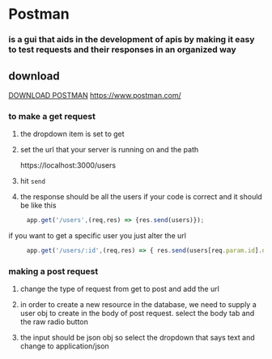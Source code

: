 # Postman

### is a gui that aids in the development of apis by making it easy to test requests and their responses in an organized way

## download
[DOWNLOAD POSTMAN](https://www.postman.com/)
https://www.postman.com/

### to make a get request

1. the dropdown item is set to get

2. set the url that your server is running on and the path
   
     https://localhost:3000/users

3. hit `send`

4. the response should be all the users if your code is correct and it should be like this
```js
     app.get('/users',(req,res) => {res.send(users)});
```
if you want to get a specific user you just alter the url
```js
     app.get('/users/:id',(req,res) => { res.send(users[req.param.id].name)});
```
### making a post request

1. change the type of request from get to post and add the url

2. in order to create a new resource in the database, we need to supply a user obj to create in the body of post request. select the body tab and the raw radio button

3. the input should be json obj so select the dropdown that says text and change to application/json